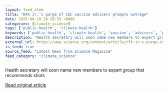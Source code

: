 ```yaml
---
layout: feed_item
title: "RFK Jr.’s purge of CDC vaccine advisers prompts outrage"
date: 2025-06-10 20:28:53 +0000
categories: [climate_science]
tags: ['public-health', 'climate-health']
keywords: ['public-health', 'climate-health', 'vaccine', 'advisers', 'purge']
description: "Health secretary will soon name new members to expert group that recommends shots"
external_url: https://www.science.org/content/article/rfk-jr-s-purge-cdc-vaccine-advisers-prompts-outrage
is_feed: true
source_feed: "Latest News from Science Magazine"
feed_category: "climate_science"
---
```


Health secretary will soon name new members to expert group that recommends shots

[Read original article](https://www.science.org/content/article/rfk-jr-s-purge-cdc-vaccine-advisers-prompts-outrage)
